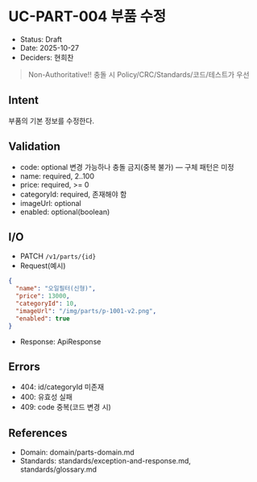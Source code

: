 # UC-PART-004 부품 수정

- Status: Draft
- Date: 2025-10-27
- Deciders: 현희찬

> Non-Authoritative!! 충돌 시 Policy/CRC/Standards/코드/테스트가 우선

## Intent
부품의 기본 정보를 수정한다.

## Validation
- code: optional 변경 가능하나 충돌 금지(중복 불가) — 구체 패턴은 미정
- name: required, 2..100
- price: required, >= 0
- categoryId: required, 존재해야 함
- imageUrl: optional
- enabled: optional(boolean)

## I/O
- PATCH `/v1/parts/{id}`
- Request(예시)
```json
{
  "name": "오일필터(신형)",
  "price": 13000,
  "categoryId": 10,
  "imageUrl": "/img/parts/p-1001-v2.png",
  "enabled": true
}
```
- Response: ApiResponse<PartDetail>

## Errors
- 404: id/categoryId 미존재
- 400: 유효성 실패
- 409: code 중복(코드 변경 시)

## References
- Domain: domain/parts-domain.md
- Standards: standards/exception-and-response.md, standards/glossary.md
